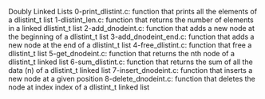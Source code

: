 
Doubly Linked Lists
0-print_dlistint.c: function that prints all the elements of a dlistint_t list
1-dlistint_len.c: function that returns the number of elements in a linked dlistint_t list
2-add_dnodeint.c: function that adds a new node at the beginning of a dlistint_t list
3-add_dnodeint_end.c: function that adds a new node at the end of a dlistint_t list
4-free_dlistint.c: function that free a dlistint_t list
5-get_dnodeint.c: function that returns the nth node of a dlistint_t linked list
6-sum_dlistint.c: function that returns the sum of all the data (n) of a dlistint_t linked list
7-insert_dnodeint.c: function that inserts a new node at a given position
8-delete_dnodeint.c: function that deletes the node at index index of a dlistint_t linked list
